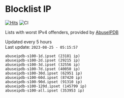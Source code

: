 # Blocklist IP

[![Hits](https://hits.seeyoufarm.com/api/count/incr/badge.svg?url=https%3A%2F%2Fgithub.com%2Fborestad%2Fblocklist-ip%2F&count_bg=%2379C83D&title_bg=%23555555&icon=&icon_color=%23E7E7E7&title=hits&edge_flat=false)](https://hits.seeyoufarm.com)  ![CI](https://img.shields.io/github/workflow/status/borestad/blocklist-ip/CI?style=flat-square)

Lists with worst IPv4 offenders, provided by [AbuseIPDB](https://www.abuseipdb.com/)

<!-- FOOTER-PLACEHOLDER -->
Updated every 5 hours<br>
Last update: `2023-08-25 - 05:15:57`
```
abuseipdb-s100-1d.ipset (23181 ip)
abuseipdb-s100-2d.ipset (29215 ip)
abuseipdb-s100-3d.ipset (32556 ip)
abuseipdb-s100-7d.ipset (40050 ip)
abuseipdb-s100-30d.ipset (62951 ip)
abuseipdb-s100-60d.ipset (87420 ip)
abuseipdb-s100-90d.ipset (91310 ip)
abuseipdb-s100-120d.ipset (145799 ip)
abuseipdb-s100-all.ipset (353953 ip)
```
